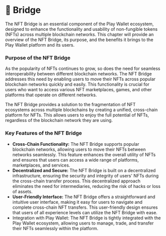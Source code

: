 # 🌉 Bridge

The NFT Bridge is an essential component of the Play Wallet ecosystem, designed to enhance the functionality and usability of non-fungible tokens (NFTs) across multiple blockchain networks. This chapter will provide an overview of the NFT Bridge, its purpose, and the benefits it brings to the Play Wallet platform and its users.

### Purpose of the NFT Bridge

As the popularity of NFTs continues to grow, so does the need for seamless interoperability between different blockchain networks. The NFT Bridge addresses this need by enabling users to move their NFTs across popular blockchain networks quickly and easily. This functionality is crucial for users who want to access various NFT marketplaces, games, and other platforms that operate on different networks.

The NFT Bridge provides a solution to the fragmentation of NFT ecosystems across multiple blockchains by creating a unified, cross-chain platform for NFTs. This allows users to enjoy the full potential of NFTs, regardless of the blockchain network they are using.

### Key Features of the NFT Bridge

* **Cross-Chain Functionality:** The NFT Bridge supports popular blockchain networks, allowing users to move their NFTs between networks seamlessly. This feature enhances the overall utility of NFTs and ensures that users can access a wide range of platforms, marketplaces, and services.
* **Decentralized and Secure:** The NFT Bridge is built on a decentralized infrastructure, ensuring the security and integrity of users' NFTs during the cross-chain transfer process. This decentralized approach eliminates the need for intermediaries, reducing the risk of hacks or loss of assets.
* **User-Friendly Interface:** The NFT Bridge offers a straightforward and intuitive user interface, making it easy for users to navigate and complete cross-chain NFT transfers. This user-friendly design ensures that users of all experience levels can utilize the NFT Bridge with ease.
* Integration with Play Wallet: The NFT Bridge is tightly integrated with the Play Wallet ecosystem, allowing users to manage, trade, and transfer their NFTs seamlessly within the platform.




